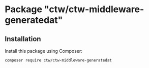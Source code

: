 # Package "ctw/ctw-middleware-generatedat"

## Installation

Install this package using Composer:

`composer require ctw/ctw-middleware-generatedat`
